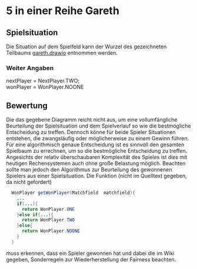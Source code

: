 # 5 in einer Reihe Gareth

## Spielsituation
Die Situation auf dem Spielfeld kann der Wurzel des gezeichneten Teilbaums [gareth.drawio](gareth.drawio) entnommen werden.
### Weiter Angaben
nextPlayer = NextPlayer.TWO;<br>
wonPlayer = WonPlayer.NOONE

## Bewertung
Die das gegebene Diagramm reicht nicht aus, um eine vollumfängliche Beurteilung der Spielsituation und dem Spielverlauf so wie die bestmögliche Entscheidung zu treffen. Dennoch könne für beide Spieler Situationen entstehen, die zwangsläufig oder möglicherweise zu einem Gewinn führen.
Für eine algorithmisch genaue Entscheidung ist es sinnvoll den gesamten Spielbaum zu errechnen, um so die bestmögliche Entscheidung zu treffen. Angesichts der relativ überschaubaren Komplexität des Spieles ist dies mit heutigen Rechensystemen auch ohne große Belastung möglich. Beachten sollte man jedoch den Algorithmus zur Beurteilung des gewonnenen Spielers aus einer Spielsituation. Die Funktion (nicht im Quelltext gegeben, da nicht gefordert)
```java
  WonPlayer getWonPlayer(Matchfield  matchfield){
    ...
    if(...){
      return WonPlayer.ONE
    }else if(...){
      return WonPlayer.TWO
    }else{
      return WonPlayer.NOONE
    }
  }
```
muss erkennen, dass ein Spieler gewonnen hat und dabei die im Wiki gegeben, Sonderregeln zur Wiederherstellung der Fairness beachten.
